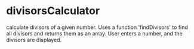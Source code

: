 # divisorsCalculator
calculate divisors of a given number. Uses a function 'findDivisors' to find all divisors and returns them as an array. User enters a number, and the divisors are displayed.
